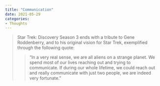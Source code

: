 ```yaml
---
title: "Communication"
date: 2021-05-29
categories:
- Thoughts
---
```


> Star Trek: Discovery Season 3 ends with a tribute to Gene Roddenberry, and to his original vision for Star Trek, exemplified through the following quote:
> > “In a very real sense, we are all aliens on a strange planet. We spend most of our lives reaching out and trying to communicate. If during our whole lifetime, we could reach out and really communicate with just two people, we are indeed very fortunate.”

